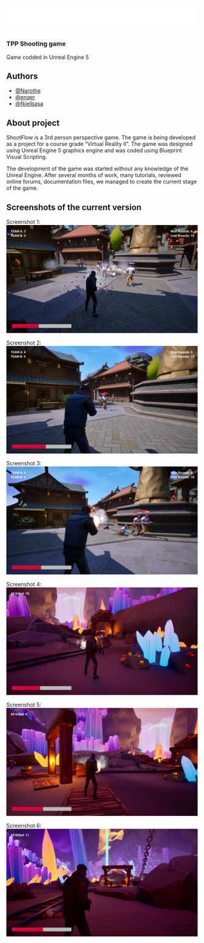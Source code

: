 ![logo](./Preview/nazwa.png)

### TPP Shooting game

Game codded in Unreal Engine 5

## Authors

- [@Narothe](https://github.com/Narothe)
- [@enqer](https://github.com/enqer)
- [@fkielbasa](https://github.com/fkielbasa)

## About project

ShootFlow is a 3rd person perspective game. The game is being developed as a project for a course grade “Virtual Reality II”. The game was designed using Unreal Engine 5 graphics engine and was coded using Blueprint Visual Scripting. 

The development of the game was started without any knowledge of the Unreal Engine. After several months of work, many tutorials, reviewed online forums, documentation files, we managed to create the current stage of the game.

## Screenshots of the current version

Screenshot 1:
![Screenshot_1](./Preview/image1.png)

Screenshot 2:
![Screenshot_2](./Preview/image2.png)

Screenshot 3:
![Screenshot_3](./Preview/image3.png)

Screenshot 4:
![Screenshot_4](./Preview/image4.png)

Screenshot 5:
![Screenshot_5](./Preview/image5.png)

Screenshot 6:
![Screenshot_6](./Preview/image6.png)